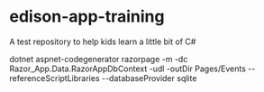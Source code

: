 # edison-app-training
A test repository to help kids learn a little bit of C#


dotnet aspnet-codegenerator razorpage -m -dc Razor_App.Data.RazorAppDbContext -udl -outDir Pages/Events --referenceScriptLibraries --databaseProvider sqlite